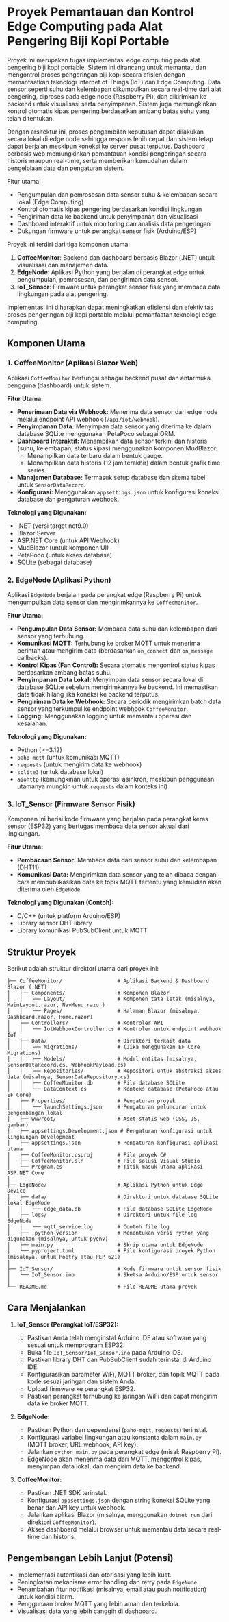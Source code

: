 # Proyek Pemantauan dan Kontrol Edge Computing pada Alat Pengering Biji Kopi Portable

Proyek ini merupakan tugas implementasi edge computing pada alat pengering biji kopi portable. Sistem ini dirancang untuk memantau dan mengontrol proses pengeringan biji kopi secara efisien dengan memanfaatkan teknologi Internet of Things (IoT) dan Edge Computing. Data sensor seperti suhu dan kelembapan dikumpulkan secara real-time dari alat pengering, diproses pada edge node (Raspberry Pi), dan dikirimkan ke backend untuk visualisasi serta penyimpanan. Sistem juga memungkinkan kontrol otomatis kipas pengering berdasarkan ambang batas suhu yang telah ditentukan.

Dengan arsitektur ini, proses pengambilan keputusan dapat dilakukan secara lokal di edge node sehingga respons lebih cepat dan sistem tetap dapat berjalan meskipun koneksi ke server pusat terputus. Dashboard berbasis web memungkinkan pemantauan kondisi pengeringan secara historis maupun real-time, serta memberikan kemudahan dalam pengelolaan data dan pengaturan sistem.

Fitur utama:
- Pengumpulan dan pemrosesan data sensor suhu & kelembapan secara lokal (Edge Computing)
- Kontrol otomatis kipas pengering berdasarkan kondisi lingkungan
- Pengiriman data ke backend untuk penyimpanan dan visualisasi
- Dashboard interaktif untuk monitoring dan analisis data pengeringan
- Dukungan firmware untuk perangkat sensor fisik (Arduino/ESP)

Proyek ini terdiri dari tiga komponen utama:
1. **CoffeeMonitor**: Backend dan dashboard berbasis Blazor (.NET) untuk visualisasi dan manajemen data.
2. **EdgeNode**: Aplikasi Python yang berjalan di perangkat edge untuk pengumpulan, pemrosesan, dan pengiriman data sensor.
3. **IoT_Sensor**: Firmware untuk perangkat sensor fisik yang membaca data lingkungan pada alat pengering.

Implementasi ini diharapkan dapat meningkatkan efisiensi dan efektivitas proses pengeringan biji kopi portable melalui pemanfaatan teknologi edge computing.

## Komponen Utama

### 1. CoffeeMonitor (Aplikasi Blazor Web)

Aplikasi `CoffeeMonitor` berfungsi sebagai backend pusat dan antarmuka pengguna (dashboard) untuk sistem.

**Fitur Utama:**
*   **Penerimaan Data via Webhook:** Menerima data sensor dari edge node melalui endpoint API webhook (`/api/iot/webhook`).
*   **Penyimpanan Data:** Menyimpan data sensor yang diterima ke dalam database SQLite menggunakan PetaPoco sebagai ORM.
*   **Dashboard Interaktif:** Menampilkan data sensor terkini dan historis (suhu, kelembapan, status kipas) menggunakan komponen MudBlazor.
    *   Menampilkan data terbaru dalam bentuk gauge.
    *   Menampilkan data historis (12 jam terakhir) dalam bentuk grafik time series.
*   **Manajemen Database:** Termasuk setup database dan skema tabel untuk `SensorDataRecord`.
*   **Konfigurasi:** Menggunakan `appsettings.json` untuk konfigurasi koneksi database dan pengaturan webhook.

**Teknologi yang Digunakan:**
*   .NET (versi target net9.0)
*   Blazor Server
*   ASP.NET Core (untuk API Webhook)
*   MudBlazor (untuk komponen UI)
*   PetaPoco (untuk akses database)
*   SQLite (sebagai database)

### 2. EdgeNode (Aplikasi Python)

Aplikasi `EdgeNode` berjalan pada perangkat edge (Raspberry Pi) untuk mengumpulkan data sensor dan mengirimkannya ke `CoffeeMonitor`.

**Fitur Utama:**
*   **Pengumpulan Data Sensor:** Membaca data suhu dan kelembapan dari sensor yang terhubung.
*   **Komunikasi MQTT:** Terhubung ke broker MQTT untuk menerima perintah atau mengirim data (berdasarkan `on_connect` dan `on_message` callbacks).
*   **Kontrol Kipas (Fan Control):** Secara otomatis mengontrol status kipas berdasarkan ambang batas suhu.
*   **Penyimpanan Data Lokal:** Menyimpan data sensor secara lokal di database SQLite sebelum mengirimkannya ke backend. Ini memastikan data tidak hilang jika koneksi ke backend terputus.
*   **Pengiriman Data ke Webhook:** Secara periodik mengirimkan batch data sensor yang terkumpul ke endpoint webhook `CoffeeMonitor`.
*   **Logging:** Menggunakan logging untuk memantau operasi dan kesalahan.

**Teknologi yang Digunakan:**
*   Python (>=3.12)
*   `paho-mqtt` (untuk komunikasi MQTT)
*   `requests` (untuk mengirim data ke webhook)
*   `sqlite3` (untuk database lokal)
*   `aiohttp` (kemungkinan untuk operasi asinkron, meskipun penggunaan utamanya mungkin untuk `requests` dalam konteks ini)

### 3. IoT_Sensor (Firmware Sensor Fisik)

Komponen ini berisi kode firmware yang berjalan pada perangkat keras sensor (ESP32) yang bertugas membaca data sensor aktual dari lingkungan.

**Fitur Utama:**
*   **Pembacaan Sensor:** Membaca data dari sensor suhu dan kelembapan (DHT11).
*   **Komunikasi Data:** Mengirimkan data sensor yang telah dibaca dengan cara mempublikasikan data ke topik MQTT tertentu yang kemudian akan diterima oleh `EdgeNode`.

**Teknologi yang Digunakan (Contoh):**
*   C/C++ (untuk platform Arduino/ESP)
*   Library sensor DHT library
*   Library komunikasi PubSubClient untuk MQTT

## Struktur Proyek

Berikut adalah struktur direktori utama dari proyek ini:
```.
├── CoffeeMonitor/                  # Aplikasi Backend & Dashboard Blazor (.NET)
│   ├── Components/                 # Komponen Blazor
│   │   ├── Layout/                 # Komponen tata letak (misalnya, MainLayout.razor, NavMenu.razor)
│   │   └── Pages/                  # Halaman Blazor (misalnya, Dashboard.razor, Home.razor)
│   ├── Controllers/                # Kontroler API
│   │   └── IotWebhookController.cs # Kontroler untuk endpoint webhook IoT
│   ├── Data/                       # Direktori terkait data
│   │   ├── Migrations/             # (Jika menggunakan EF Core Migrations)
│   │   ├── Models/                 # Model entitas (misalnya, SensorDataRecord.cs, WebhookPayload.cs)
│   │   ├── Repositories/           # Repositori untuk abstraksi akses data (misalnya, SensorDataRepository.cs)
│   │   ├── CoffeeMonitor.db        # File database SQLite
│   │   └── DataContext.cs          # Konteks database (PetaPoco atau EF Core)
│   ├── Properties/                 # Pengaturan proyek
│   │   └── launchSettings.json     # Pengaturan peluncuran untuk pengembangan lokal
│   ├── wwwroot/                    # Aset statis web (CSS, JS, gambar)
│   ├── appsettings.Development.json # Pengaturan konfigurasi untuk lingkungan Development
│   ├── appsettings.json            # Pengaturan konfigurasi aplikasi utama
│   ├── CoffeeMonitor.csproj        # File proyek C#
│   ├── CoffeeMonitor.sln           # File solusi Visual Studio
│   └── Program.cs                  # Titik masuk utama aplikasi ASP.NET Core
│
├── EdgeNode/                       # Aplikasi Python untuk Edge Device
│   ├── data/                       # Direktori untuk database SQLite lokal EdgeNode
│   │   └── edge_data.db            # File database SQLite EdgeNode
│   ├── logs/                       # Direktori untuk file log EdgeNode
│   │   └── mqtt_service.log        # Contoh file log
│   ├── .python-version             # Menentukan versi Python yang digunakan (misalnya, untuk pyenv)
│   ├── main.py                     # Skrip utama untuk EdgeNode
│   └── pyproject.toml              # File konfigurasi proyek Python (misalnya, untuk Poetry atau PEP 621)
│
├── IoT_Sensor/                     # Kode firmware untuk sensor fisik
│   └── IoT_Sensor.ino              # Sketsa Arduino/ESP untuk sensor
│
└── README.md                       # File README utama proyek
```
## Cara Menjalankan

1.  **IoT_Sensor (Perangkat IoT/ESP32):**
    *   Pastikan Anda telah menginstal Arduino IDE atau software yang sesuai untuk memprogram ESP32.
    *   Buka file `IoT_Sensor/IoT_Sensor.ino` pada Arduino IDE.
    *   Pastikan library DHT dan PubSubClient sudah terinstal di Arduino IDE.
    *   Konfigurasikan parameter WiFi, MQTT broker, dan topik MQTT pada kode sesuai jaringan dan sistem Anda.
    *   Upload firmware ke perangkat ESP32.
    *   Pastikan perangkat terhubung ke jaringan WiFi dan dapat mengirim data ke broker MQTT.

2.  **EdgeNode:**
    *   Pastikan Python dan dependensi (`paho-mqtt`, `requests`) terinstal.
    *   Konfigurasi variabel lingkungan atau konstanta dalam `main.py` (MQTT broker, URL webhook, API key).
    *   Jalankan `python main.py` pada perangkat edge (misal: Raspberry Pi).
    *   EdgeNode akan menerima data dari MQTT, mengontrol kipas, menyimpan data lokal, dan mengirim data ke backend.

3.  **CoffeeMonitor:**
    *   Pastikan .NET SDK terinstal.
    *   Konfigurasi `appsettings.json` dengan string koneksi SQLite yang benar dan API key untuk webhook.
    *   Jalankan aplikasi Blazor (misalnya, menggunakan `dotnet run` dari direktori `CoffeeMonitor`).
    *   Akses dashboard melalui browser untuk memantau data secara real-time dan historis.

## Pengembangan Lebih Lanjut (Potensi)

*   Implementasi autentikasi dan otorisasi yang lebih kuat.
*   Peningkatan mekanisme error handling dan retry pada `EdgeNode`.
*   Penambahan fitur notifikasi (misalnya, email atau push notification) untuk kondisi alarm.
*   Penggunaan broker MQTT yang lebih aman dan terkelola.
*   Visualisasi data yang lebih canggih di dashboard.
